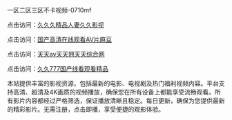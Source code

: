 一区二区三区不卡视频-0710mf

点击访问：<a href="https://heiliaoll4qsx.pages.dev">久久久精品人妻久久影视</a>

点击访问：<a href="https://heiliaowzu4ur.pages.dev">国产高清在线观看AV片麻豆</a>

点击访问：<a href="https://heiliaozj3tjd.pages.dev">天天av天天翘天天综合网</a>

点击访问：<a href="https://heiliaoe8ajia.pages.dev">久久777国产线看观看精品</a>

本站提供丰富的影视资源，包括最新的电影、电视剧及热门福利视频内容。平台支持高清、超清及4K画质的视频播放，确保您在所有设备上都能享受流畅观看。所有影片内容都经过严格筛选，保证播放清晰且稳定。每日更新，确保为您提供最新的精彩影片。无需注册，点击即播，享受便捷的观影体验。

<span style="display:none;">[Canonical link](https://github.com/bd20250710/bd05 ）</span>
